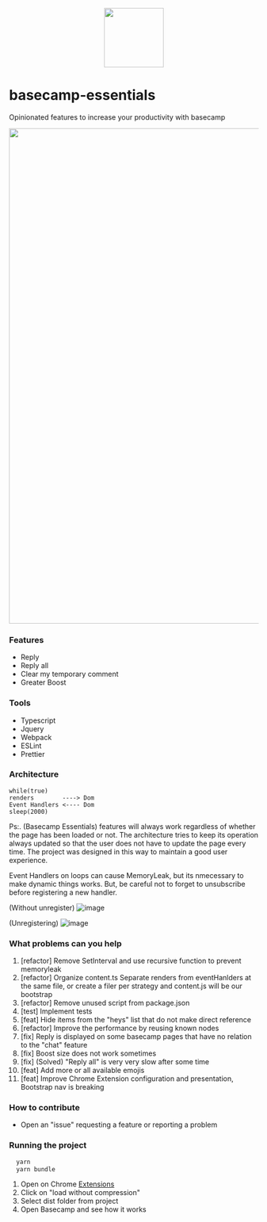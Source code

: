 <p align="center">
  <img width="120" height="120" src="https://user-images.githubusercontent.com/7409802/120087645-11cf8a80-c0c0-11eb-8d24-40d7352f150f.png">
</p>

# basecamp-essentials

Opinionated features to increase your productivity with basecamp

<p align="center">
  <img width="1000" src="https://user-images.githubusercontent.com/7409802/120087649-18f69880-c0c0-11eb-9016-a8a058aed030.png">
</p>

### Features

- Reply
- Reply all
- Clear my temporary comment
- Greater Boost

### Tools

- Typescript
- Jquery
- Webpack
- ESLint
- Prettier

### Architecture

```
while(true)
renders        ----> Dom
Event Handlers <---- Dom
sleep(2000)
```

Ps:. (Basecamp Essentials) features will always work regardless of whether the page has been loaded or not. The architecture tries to keep its operation always updated so that the user does not have to update the page every time. The project was designed in this way to maintain a good user experience.

Event Handlers on loops can cause MemoryLeak, but its nmecessary to make dynamic things works. But, be careful not to forget to unsubscribe before registering a new handler.

(Without unregister)
![image](https://user-images.githubusercontent.com/7409802/120116723-df756a00-c15f-11eb-8651-8a09db84ecb9.png)

(Unregistering)
![image](https://user-images.githubusercontent.com/7409802/120118407-c6bd8200-c168-11eb-9a1e-57dd032574a1.png)



### What problems can you help

1. [refactor] Remove SetInterval and use recursive function to prevent memoryleak
2. [refactor] Organize content.ts Separate renders from eventHanlders at the same file, or create a filer per strategy and content.js will be our bootstrap
3. [refactor] Remove unused script from package.json
4. [test] Implement tests
5. [feat] Hide items from the "heys" list that do not make direct reference
6. [refactor] Improve the performance by reusing known nodes
7. [fix] Reply is displayed on some basecamp pages that have no relation to the "chat" feature
8. [fix] Boost size does not work sometimes
9. [fix] (Solved) "Reply all" is very very slow after some time
10. [feat] Add more or all available emojis
11. [feat] Improve Chrome Extension configuration and presentation, Bootstrap nav is breaking

### How to contribute

- Open an "issue" requesting a feature or reporting a problem

### Running the project

```sh
  yarn
  yarn bundle
```

1. Open on Chrome [Extensions](chrome://extensions/)
2. Click on "load without compression"
3. Select dist folder from project
4. Open Basecamp and see how it works


